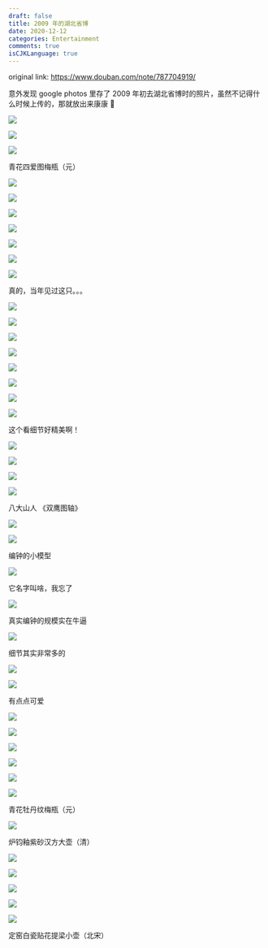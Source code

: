 ```yaml
---
draft: false
title: 2009 年的湖北省博
date: 2020-12-12
categories: Entertainment
comments: true
isCJKLanguage: true
---
```


original link: https://www.douban.com/note/787704919/

意外发现 google photos 里存了 2009 年初去湖北省博时的照片，虽然不记得什么时候上传的，那就放出来康康 🌚

![](../../assets/images/2020/12/p78300599.jpg)

![](../../assets/images/2020/12/p78300607.jpg)

![](../../assets/images/2020/12/p78300609.jpg)

青花四爱图梅瓶（元）

![](../../assets/images/2020/12/p78300634.jpg)

![](../../assets/images/2020/12/p78300643.jpg)

![](../../assets/images/2020/12/p78300651.jpg)

![](../../assets/images/2020/12/p78300660.jpg)

![](../../assets/images/2020/12/p78300662.jpg)

![](../../assets/images/2020/12/p78300666.jpg)

![](../../assets/images/2020/12/p78300667.jpg)

真的，当年见过这只。。。

![](../../assets/images/2020/12/p78300670.jpg)

![](../../assets/images/2020/12/p78300672.jpg)

![](../../assets/images/2020/12/p78300675.jpg)

![](../../assets/images/2020/12/p78300677.jpg)

![](../../assets/images/2020/12/p78300692.jpg)

![](../../assets/images/2020/12/p78300711.jpg)

![](../../assets/images/2020/12/p78300723.jpg)

![](../../assets/images/2020/12/p78300734.jpg)

这个看细节好精美啊！

![](../../assets/images/2020/12/p78300745.jpg)

![](../../assets/images/2020/12/p78300771.jpg)

![](../../assets/images/2020/12/p78300779.jpg)

![](../../assets/images/2020/12/p78300812.jpg)

八大山人 《双鹰图轴》

![](../../assets/images/2020/12/p78300872.jpg)

![](../../assets/images/2020/12/p78300884.jpg)

编钟的小模型

![](../../assets/images/2020/12/p78300887.jpg)

它名字叫啥，我忘了

![](../../assets/images/2020/12/p78300891.jpg)

真实编钟的规模实在牛逼

![](../../assets/images/2020/12/p78300893.jpg)

细节其实非常多的

![](../../assets/images/2020/12/p78300906.jpg)

![](../../assets/images/2020/12/p78301049.jpg)

有点点可爱

![](../../assets/images/2020/12/p78301064.jpg)

![](../../assets/images/2020/12/p78301070.jpg)

![](../../assets/images/2020/12/p78301085.jpg)

![](../../assets/images/2020/12/p78301090.jpg)

![](../../assets/images/2020/12/p78301108.jpg)

![](../../assets/images/2020/12/p78301116.jpg)

青花牡丹纹梅瓶（元）

![](../../assets/images/2020/12/p78301123.jpg)

炉钧釉紫砂汉方大壶（清）

![](../../assets/images/2020/12/p78301151.jpg)

![](../../assets/images/2020/12/p78301153.jpg)

![](../../assets/images/2020/12/p78301155.jpg)

![](../../assets/images/2020/12/p78301157.jpg)

![](../../assets/images/2020/12/p78301190.jpg)

定窑白瓷贴花提梁小壶（北宋）
